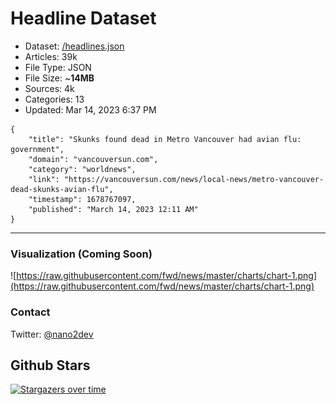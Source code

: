 # Headline Dataset

- Dataset: [/headlines.json](https://raw.githubusercontent.com/fwd/news/master/headlines.json) 
- Articles: 39k
- File Type: JSON
- File Size: ~**14MB**
- Sources: 4k
- Categories: 13
- Updated: Mar 14, 2023 6:37 PM

```
{
    "title": "Skunks found dead in Metro Vancouver had avian flu: government",
    "domain": "vancouversun.com",
    "category": "worldnews",
    "link": "https://vancouversun.com/news/local-news/metro-vancouver-dead-skunks-avian-flu",
    "timestamp": 1678767097,
    "published": "March 14, 2023 12:11 AM"
}
```

---

### Visualization (Coming Soon)

![https://raw.githubusercontent.com/fwd/news/master/charts/chart-1.png](https://raw.githubusercontent.com/fwd/news/master/charts/chart-1.png)

### Contact 

Twitter: [@nano2dev](https://twitter.com/nano2dev)

## Github Stars

[![Stargazers over time](https://starchart.cc/fwd/news.svg)](https://starchart.cc/fwd/news)
